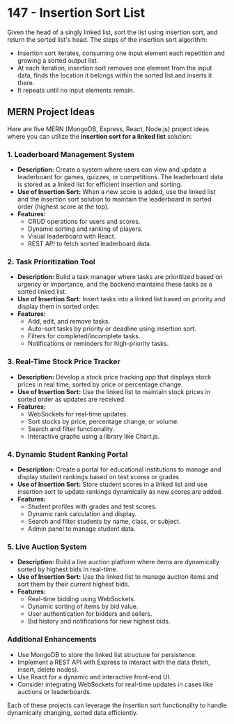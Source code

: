 
# 147 - Insertion Sort List
Given the head of a singly linked list, sort the list using insertion sort, and return the sorted list's head.
The steps of the insertion sort algorithm:
- Insertion sort iterates, consuming one input element each repetition and growing a sorted output list.
- At each iteration, insertion sort removes one element from the input data, finds the location it belongs within the sorted list and inserts it there.
- It repeats until no input elements remain.

## MERN Project Ideas

Here are five MERN (MongoDB, Express, React, Node.js) project ideas where you can utilize the **insertion sort for a linked list** solution:

### 1. **Leaderboard Management System**
- **Description:** Create a system where users can view and update a leaderboard for games, quizzes, or competitions. The leaderboard data is stored as a linked list for efficient insertion and sorting.
- **Use of Insertion Sort:** When a new score is added, use the linked list and the insertion sort solution to maintain the leaderboard in sorted order (highest score at the top).
- **Features:**
  - CRUD operations for users and scores.
  - Dynamic sorting and ranking of players.
  - Visual leaderboard with React.
  - REST API to fetch sorted leaderboard data.

### 2. **Task Prioritization Tool**
- **Description:** Build a task manager where tasks are prioritized based on urgency or importance, and the backend maintains these tasks as a sorted linked list.
- **Use of Insertion Sort:** Insert tasks into a linked list based on priority and display them in sorted order.
- **Features:**
  - Add, edit, and remove tasks.
  - Auto-sort tasks by priority or deadline using insertion sort.
  - Filters for completed/incomplete tasks.
  - Notifications or reminders for high-priority tasks.

### 3. **Real-Time Stock Price Tracker**
- **Description:** Develop a stock price tracking app that displays stock prices in real time, sorted by price or percentage change.
- **Use of Insertion Sort:** Use the linked list to maintain stock prices in sorted order as updates are received.
- **Features:**
  - WebSockets for real-time updates.
  - Sort stocks by price, percentage change, or volume.
  - Search and filter functionality.
  - Interactive graphs using a library like Chart.js.

### 4. **Dynamic Student Ranking Portal**
- **Description:** Create a portal for educational institutions to manage and display student rankings based on test scores or grades.
- **Use of Insertion Sort:** Store student scores in a linked list and use insertion sort to update rankings dynamically as new scores are added.
- **Features:**
  - Student profiles with grades and test scores.
  - Dynamic rank calculation and display.
  - Search and filter students by name, class, or subject.
  - Admin panel to manage student data.

### 5. **Live Auction System**
- **Description:** Build a live auction platform where items are dynamically sorted by highest bids in real-time.
- **Use of Insertion Sort:** Use the linked list to manage auction items and sort them by their current highest bids.
- **Features:**
  - Real-time bidding using WebSockets.
  - Dynamic sorting of items by bid value.
  - User authentication for bidders and sellers.
  - Bid history and notifications for new highest bids.

### Additional Enhancements
- Use MongoDB to store the linked list structure for persistence.
- Implement a REST API with Express to interact with the data (fetch, insert, delete nodes).
- Use React for a dynamic and interactive front-end UI.
- Consider integrating WebSockets for real-time updates in cases like auctions or leaderboards. 

Each of these projects can leverage the insertion sort functionality to handle dynamically changing, sorted data efficiently.